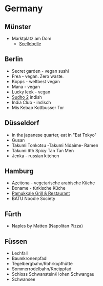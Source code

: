 # Germany

## Münster
- Marktplatz am Dom
	- [Scellebelle](https://www.scellebelle.de/markt-muenster/)
## Berlin
 - Secret garden - vegan sushi
 - Frea - vegan. Zero waste. 
 - Kopps - weltbest vegan
 - Mana - vegan
 - Lucky leek - vegan
 - [Sudho 2](http://sadhu-restaurant.com/) indish
 - India Club - indisch
 - Mis Kebap Kottbusser Tor

## Düsseldorf
 - in the japanese quarter, eat in "Eat Tokyo"
 - Gusan
 - Takumi Tonkotsu -Takumi Nidaime- Ramen
 - Takumi 6th Spicy Tan Tan Men
 - Jenka - russian kitchen

## Hamburg
 - Azeitona - vegetarische arabische Küche
 - Boname - türkische Küche
 - [Pamukkale Grill & Restaurant](https://pamukkalerestaurant.de/)
 - BATU Noodle Society

## Fürth
 - Naples by Matteo (Napolitan Pizza)

## Füssen
- Lechfall
- Baumkronenpfad
- Tegelbergbahn/Rohrkopfhütte
- Sommerrodelbahn/Kneippfad
- Schloss Schwanstein/Hohen Schwangau
- Schwansee 

